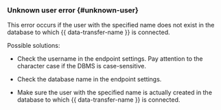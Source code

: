 ### Unknown user error {#unknown-user}

This error occurs if the user with the specified name does not exist in the database to which {{ data-transfer-name }} is connected.

Possible solutions:

* Check the username in the endpoint settings. Pay attention to the character case if the DBMS is case-sensitive.

* Check the database name in the endpoint settings.

* Make sure the user with the specified name is actually created in the database to which {{ data-transfer-name }} is connected.
